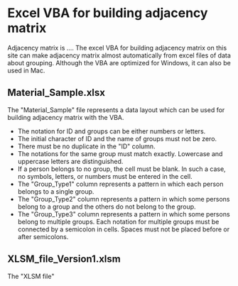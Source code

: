 # Excel VBA for building adjacency matrix
Adjacency matrix is .... The excel VBA for building adjacency matrix on this site can make adjacency matrix almost automatically from excel files of data about grouping. Although the VBA are optimized for Windows, it can also be used in Mac.

## Material_Sample.xlsx  
The "Material_Sample" file represents a data layout which can be used for building adjacency matrix with the VBA.
- The notation for ID and groups can be either numbers or letters.  
- The initial character of ID and the name of groups must not be zero.  
- There must be no duplicate in the "ID" column.  
- The notations for the same group must match exactly. Lowercase and uppercase letters are distinguished.
- If a person belongs to no group, the cell must be blank. In such a case, no symbols, letters, or numbers must be entered in the cell.
- The "Group_Type1" column represents a pattern in which each person belongs to a single group.
- The "Group_Type2" column represents a pattern in which some persons belong to a group and the others do not belong to the group.
- The "Group_Type3" column represents a pattern in which some persons belong to multiple groups. Each notation for multiple groups must be connected by a semicolon in cells. Spaces must not be placed before or after semicolons.
## XLSM_file_Version1.xlsm  
The "XLSM file" 
